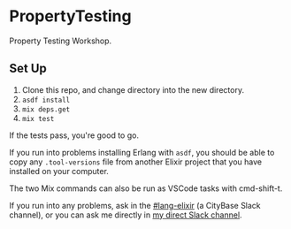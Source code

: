 # PropertyTesting

Property Testing Workshop.

## Set Up

1. Clone this repo, and change directory into the new directory.
2. `asdf install`
3. `mix deps.get`
4. `mix test`

If the tests pass, you're good to go.

If you run into problems installing Erlang with `asdf`, you should be able to
copy any `.tool-versions` file from another Elixir project that you have
installed on your computer.

The two Mix commands can also be run as VSCode tasks with cmd-shift-t.

If you run into any problems, ask in the
[#lang-elixir](https://thecitybase.slack.com/archives/C524J2DD2) (a CityBase
Slack channel), or you can ask me directly in [my direct Slack
channel](https://thecitybase.slack.com/archives/DABLS5RJN).
